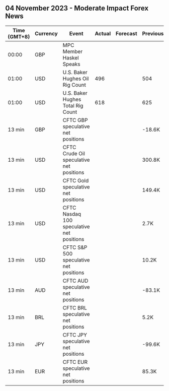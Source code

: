 ## 04 November 2023 - Moderate Impact Forex News

| Time (GMT+8) | Currency | Event | Actual | Forecast | Previous |
|------|----------|-------|--------|----------|----------|
| 00:00 | GBP | MPC Member Haskel Speaks |  |  |  |
| 01:00 | USD | U.S. Baker Hughes Oil Rig Count | 496 |  | 504 |
| 01:00 | USD | U.S. Baker Hughes Total Rig Count | 618 |  | 625 |
| 13 min | GBP | CFTC GBP speculative net positions |  |  | -18.6K |
| 13 min | USD | CFTC Crude Oil speculative net positions |  |  | 300.8K |
| 13 min | USD | CFTC Gold speculative net positions |  |  | 149.4K |
| 13 min | USD | CFTC Nasdaq 100 speculative net positions |  |  | 2.7K |
| 13 min | USD | CFTC S&P 500 speculative net positions |  |  | 10.2K |
| 13 min | AUD | CFTC AUD speculative net positions |  |  | -83.1K |
| 13 min | BRL | CFTC BRL speculative net positions |  |  | 5.2K |
| 13 min | JPY | CFTC JPY speculative net positions |  |  | -99.6K |
| 13 min | EUR | CFTC EUR speculative net positions |  |  | 85.3K |

